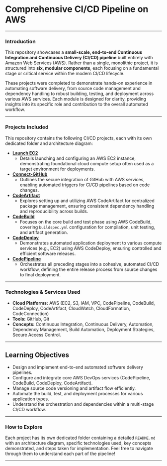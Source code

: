 # Comprehensive CI/CD Pipeline on AWS

---

### Introduction
This repository showcases a **small-scale, end-to-end Continuous Integration and Continuous Delivery (CI/CD) pipeline** built entirely with Amazon Web Services (AWS). Rather than a single, monolithic project, it is structured into **six, modular components**, each focusing on a fundamental stage or critical service within the modern CI/CD lifecycle.

These projects were completed to demonstrate hands-on experience in automating software delivery, from source code management and dependency handling to robust building, testing, and deployment across various AWS services. Each module is designed for clarity, providing insights into its specific role and contribution to the overall automated workflow.

---

### Projects Included

This repository contains the following CI/CD projects, each with its own dedicated folder and architecture diagram:

* **[Launch EC2](Launch-EC2/)**
    * Details launching and configuring an AWS EC2 instance, demonstrating foundational cloud compute setup often used as a target environment for deployments.
* **[Connect-GitHub](Connect-GitHub/)**
    * Outlines the secure integration of GitHub with AWS services, enabling automated triggers for CI/CD pipelines based on code changes.
* **[CodeArtifact](CodeArtifact/)**
    * Explores setting up and utilizing AWS CodeArtifact for centralized package management, ensuring consistent dependency handling and reproducibility across builds.
* **[CodeBuild](CodeBuild/)**
    * Focuses on the core build and test phase using AWS CodeBuild, covering `buildspec.yml` configuration for compilation, unit testing, and artifact generation.
* **[CodeDeploy](CodeDeploy/)**
    * Demonstrates automated application deployment to various compute services (e.g., EC2) using AWS CodeDeploy, ensuring controlled and efficient software releases.
* **[CodePipeline](CodePipeline/)**
    * Orchestrates all preceding stages into a cohesive, automated CI/CD workflow, defining the entire release process from source changes to final deployment.

---

### Technologies & Services Used

* **Cloud Platforms:** AWS (EC2, S3, IAM, VPC, CodePipeline, CodeBuild, CodeDeploy, CodeArtifact, CloudWatch, CloudFormation, CodeConnection)
* **Tools:** GitHub, Git
* **Concepts:** Continuous Integration, Continuous Delivery, Automation, Dependency Management, Build Automation, Deployment Strategies, Secure Access Control.

---

## Learning Objectives

-   Design and implement end-to-end automated software delivery pipelines.
-   Configure and integrate core AWS DevOps services (CodePipeline, CodeBuild, CodeDeploy, CodeArtifact).
-   Manage source code versioning and artifact flow efficiently.
-   Automate the build, test, and deployment processes for various application types.
-   Understand the orchestration and dependencies within a multi-stage CI/CD workflow.

---

### How to Explore

Each project has its own dedicated folder containing a detailed `README.md` with an architecture diagram, specific technologies used, key concepts demonstrated, and steps taken for implementation. Feel free to navigate through them to understand each part of the pipeline!

---

